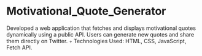 # Motivational_Quote_Generator
Developed a web application that fetches and displays motivational quotes dynamically using a public API.
Users can generate new quotes and share them directly on Twitter.
◦ Technologies Used: HTML, CSS, JavaScript, Fetch API.
